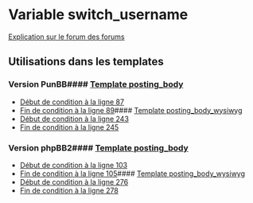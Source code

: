 # Variable switch_username
[Explication sur le forum des forums](http://forum.forumactif.com/t294113-listing-des-variables#switch_username)
## Utilisations dans les templates
### Version PunBB#### [Template posting_body](punbb/posting_body.md)
* [Début de condition à la ligne 87](../punbb/posting_body.tpl#L87)
* [Fin de condition à la ligne 89](../punbb/posting_body.tpl#L89)#### [Template posting_body_wysiwyg](punbb/posting_body_wysiwyg.md)
* [Début de condition à la ligne 243](../punbb/posting_body_wysiwyg.tpl#L243)
* [Fin de condition à la ligne 245](../punbb/posting_body_wysiwyg.tpl#L245)
### Version phpBB2#### [Template posting_body](subsilver/posting_body.md)
* [Début de condition à la ligne 103](../subsilver/posting_body.tpl#L103)
* [Fin de condition à la ligne 105](../subsilver/posting_body.tpl#L105)#### [Template posting_body_wysiwyg](subsilver/posting_body_wysiwyg.md)
* [Début de condition à la ligne 276](../subsilver/posting_body_wysiwyg.tpl#L276)
* [Fin de condition à la ligne 278](../subsilver/posting_body_wysiwyg.tpl#L278)